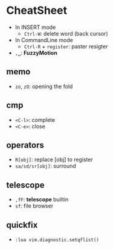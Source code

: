 # CheatSheet
- In INSERT mode
    - `Ctrl-W`: delete word (back cursor)
- In CommandLine mode
    - `Ctrl-R` + `register`: paster resigter
- `,␣`: **FuzzyMotion**

## memo
- `zo`, `zO`: opening the fold

## cmp
- `<C-l>`: complete
- `<C-e>`: close

## operators
- `R[obj]`: replace [obj] to register
- `sa/sd/sr[obj]`: surround

## telescope
- `,fF`: **telescope** builtin
- `sf`: file browser

## quickfix
- `:lua vim.diagnostic.setqflist()`
